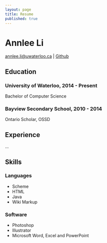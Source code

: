```yaml
---
layout: page
title: Resume
published: true
---
```


# Annlee Li
<a href="mailto:annlee.li@uwaterloo.ca">annlee.li@uwaterloo.ca</a> | 
[Github](https://github.com/polkabear)

## Education
### University of Waterloo, 2014 - Present
Bachelor of Computer Science

### Bayview Secondary School, 2010 - 2014
Ontario Scholar, OSSD

## Experience
...

## Skills
### Languages
- Scheme
- HTML
- Java
- Wiki Markup
### Software
- Photoshop
- Illustrator
- Microsoft Word, Excel and PowerPoint
